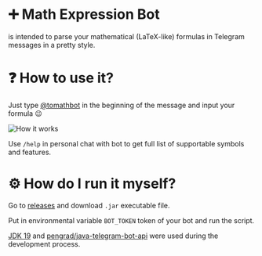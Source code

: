 # ➕ Math Expression Bot
is intended to parse your mathematical (LaTeX-like) formulas in Telegram messages in a pretty style.

# ❓ How to use it?
Just type [@tomathbot](http://t.me/tomathbot "@tomathbot") in the beginning of the message and input your formula 😉

![How it works](https://user-images.githubusercontent.com/60100612/199959469-bbca0f7c-0912-4865-ad15-6f413f673567.png)

Use `/help` in personal chat with bot to get full list of supportable symbols and features.

# ⚙️ How do I run it myself?
Go to [releases](https://github.com/m0t9/mathExpr_bot/releases) and download `.jar` executable file.

Put in environmental variable `BOT_TOKEN` token of your bot and run the script.

[JDK 19](https://www.oracle.com/java/technologies/javase/jdk19-archive-downloads.html) and [pengrad/java-telegram-bot-api](https://github.com/pengrad/java-telegram-bot-api) were used during the development process.
